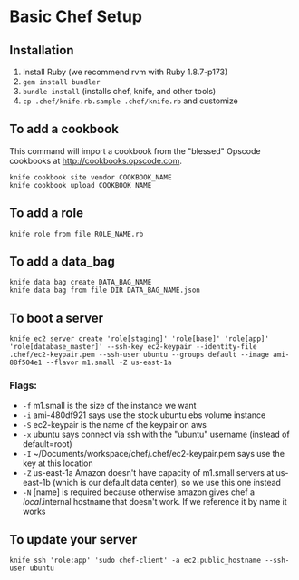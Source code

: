 # Basic Chef Setup

## Installation

1. Install Ruby (we recommend rvm with Ruby 1.8.7-p173)
2. `gem install bundler`
3. `bundle install` (installs chef, knife, and other tools)
4. `cp .chef/knife.rb.sample .chef/knife.rb` and customize

## To add a cookbook

This command will import a cookbook from the "blessed" Opscode cookbooks at http://cookbooks.opscode.com.

    knife cookbook site vendor COOKBOOK_NAME
    knife cookbook upload COOKBOOK_NAME

## To add a role

    knife role from file ROLE_NAME.rb

## To add a data_bag

    knife data bag create DATA_BAG_NAME
    knife data bag from file DIR DATA_BAG_NAME.json

## To boot a server

    knife ec2 server create 'role[staging]' 'role[base]' 'role[app]' 'role[database_master]' --ssh-key ec2-keypair --identity-file .chef/ec2-keypair.pem --ssh-user ubuntu --groups default --image ami-88f504e1 --flavor m1.small -Z us-east-1a

### Flags:
+ `-f` m1.small is the size of the instance we want
+ `-i` ami-480df921 says use the stock ubuntu ebs volume instance
+ `-S` ec2-keypair is the name of the keypair on aws
+ `-x` ubuntu says connect via ssh with the "ubuntu" username (instead of default=root)
+ `-I` ~/Documents/workspace/chef/.chef/ec2-keypair.pem says use the key at this location
+ `-Z` us-east-1a Amazon doesn't have capacity of m1.small servers at us-east-1b (which is our default data center), so we use this one instead
+ `-N` [name] is required because otherwise amazon gives chef a _local_.internal hostname that doesn't work. If we reference it by name it works

## To update your server

    knife ssh 'role:app' 'sudo chef-client' -a ec2.public_hostname --ssh-user ubuntu
